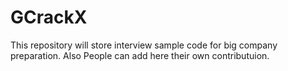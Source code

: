 # GCrackX
This repository will store interview sample code for big company preparation.
Also People can add here their own contributuion.
